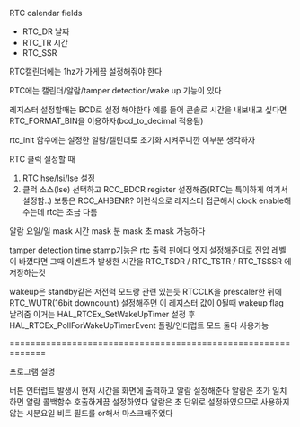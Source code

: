 RTC calendar fields
- RTC_DR 날짜
- RTC_TR  시간
- RTC_SSR

RTC캘린더에는 1hz가 가게끔 설정해줘야 한다

RTC에는 캘린더/알람/tamper detection/wake up 기능이 있다

레지스터 설정할때는 BCD로 설정 해야한다
예를 들어 콘솔로 시간을 내보내고 싶다면 RTC_FORMAT_BIN을 이용하자(bcd_to_decimal 적용됨)

rtc_init 함수에는 설정한 알람/캘린더로 초기화 시켜주니깐 이부분 생각하자

RTC 클럭 설정할 때
1. RTC hse/lsi/lse 설정
2. 클럭 소스(lse) 선택하고 RCC_BDCR register 설정해줌(RTC는 특이하게 여기서 설정함..)
보통은 RCC_AHBENR? 이런식으로 레지스터 접근해서 clock enable해주는데 rtc는 조금 다름

알람
요일/일 mask  시간 mask 분 mask 초 mask 가능하다

tamper detection
time stamp기능은 rtc 출력 핀에다 엣지 설정해준대로 전압 레벨이 바꼈다면
그때 이벤트가 발생한 시간을 RTC_TSDR / RTC_TSTR / RTC_TSSSR 에 저장하는것

wakeup은 standby같은 저전력 모드랑 관련 있는듯 
RTCCLK을 prescaler한 뒤에 RTC_WUTR(16bit downcount) 설정해주면
이 레지스터 값이 0될때 wakeup flag 날려줌
이거는 HAL_RTCEx_SetWakeUpTimer 설정 후 HAL_RTCEx_PollForWakeUpTimerEvent
폴링/인터럽트 모드 둘다 사용가능


=============================================================

프로그램 설명


버튼 인터럽트 발생시 현재 시간을 화면에 출력하고 알람 설정해준다
알람은 초가 일치하면 알람 콜백함수 호출하게끔 설정하였다
알람은 초 단위로 설정하였으므로 사용하지않는 시분요일 비트 필드를 or해서 마스크해주었다